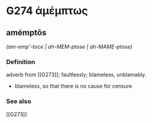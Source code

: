 # G274 ἀμέμπτως

## amémptōs

_(am-emp'-toce | ah-MEM-ptose | ah-MAME-ptose)_

### Definition

adverb from [[G273]]; faultlessly; blameless, unblamably.

- blameless, so that there is no cause for censure

### See also

[[G273]]

